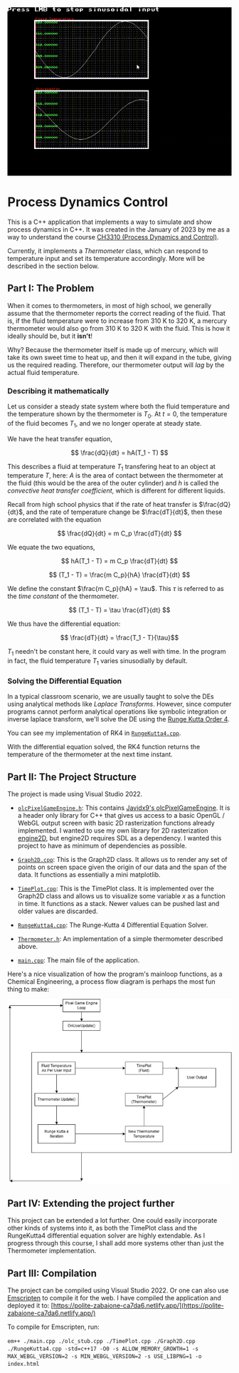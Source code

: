 <img src="https://github.com/RelativisticMechanic/Process-Dynamics-Control/blob/main/working-thermometer.gif" alt="Thermometer Implementation" width="600"/>

# Process Dynamics Control

This is a C++ application that implements a way to simulate and show process dynamics in C++. It was created in the January of 2023 by me as a way to understand the course [CH3310 (Process Dynamics and Control)](https://website.nitrkl.ac.in/Academics/AcademicDepartments/SyllabiDetails.aspx?d=Q0g6Q2hlbWljYWwgRW5naW5lZXJpbmc=-dmhpvpMkqIU=&di=Ng==-dYSTlPCIpzE=&c=Q2hlbWljYWwgRW5naW5lZXJpbmcgKEIuVGVjaC4gLSA0eXJzKQ==-Qpv4BN16nww=&t=VUc=-/CGGPdtU1IU=&s=NjgwNg%3d%3d-cO7ZMP8ekjo%3d).

Currently, it implements a _Thermometer_ class, which can respond to temperature input and set its temperature accordingly. More will be described in the section below.

## Part I: The Problem

When it comes to thermometers, in most of high school, we generally assume that the thermometer reports the correct reading of the fluid. That is, if the fluid temperature were to increase from 310 K to 320 K, a mercury thermometer would also go from 310 K to 320 K with the fluid. This is how it ideally should be, but it **isn't**!

Why? Because the thermometer itself is made up of mercury, which will take its own sweet time to heat up, and then it will expand in the tube, giving us the required reading. Therefore, our thermometer output will *lag* by the actual fluid temperature.

### Describing it mathematically

Let us consider a steady state system where both the fluid temperature and the temperature shown by the thermometer is $T_0$. At $t = 0$, the temperature of the fluid becomes $T_1$, and we no longer operate at steady state.

We have the heat transfer equation,

$$ \frac{dQ}{dt} = hA(T_1 - T) $$

This describes a fluid at temperature $T_1$ transfering heat to an object at temperature $T$, here: $A$ is the area of contact between the thermometer at the fluid (this would be the area of the outer cylinder) and $h$ is called the _convective heat transfer coefficient_, which is different for different liquids. 

Recall from high school physics that if the rate of heat transfer is $\frac{dQ}{dt}$, and the rate of temperature change be $\frac{dT}{dt}$, then these are correlated with the equation 

$$ \frac{dQ}{dt} = m C_p \frac{dT}{dt} $$

We equate the two equations,

$$ hA(T_1 - T) = m C_p \frac{dT}{dt} $$

$$ (T_1 - T) = \frac{m C_p}{hA} \frac{dT}{dt} $$

We define the constant $\frac{m C_p}{hA} = \tau$. This $\tau$ is referred to as the _time constant_ of the thermometer.

$$ (T_1 - T) = \tau \frac{dT}{dt} $$

We thus have the differential equation:

$$ \frac{dT}{dt} = \frac{T_1 - T}{\tau}$$

$T_1$ needn't be constant here, it could vary as well with time. In the program in fact, the fluid temperature $T_1$ varies sinusodially by default.

### Solving the Differential Equation

In a typical classroom scenario, we are usually taught to solve the DEs using analytical methods like _Laplace Transforms_. However, since computer programs cannot perform analytical operations like symbolic integration or inverse laplace transform, we'll solve the DE using the [Runge Kutta Order 4](https://en.wikipedia.org/wiki/Runge%E2%80%93Kutta_methods).

You can see my implementation of RK4 in [```RungeKutta4.cpp```](https://github.com/RelativisticMechanic/Process-Dynamics-Control/blob/main/Process-Dynamics-Control/RungeKutta4.cpp).

With the differential equation solved, the RK4 function returns the temperature of the thermometer at the next time instant.

## Part II: The Project Structure

The project is made using Visual Studio 2022.

- [```olcPixelGameEngine.h```](https://github.com/RelativisticMechanic/Process-Dynamics-Control/blob/main/Process-Dynamics-Control/olcPixelGameEngine.h): This contains [Javidx9's olcPixelGameEngine](https://github.com/OneLoneCoder/olcPixelGameEngine). It is a header only library for C++ that gives us access to a basic OpenGL / WebGL output screen with basic 2D rasterization functions already implemented. I wanted to use my own library for 2D rasterization [engine2D](https://github.com/RelativisticMechanic/engine2D), but engine2D requires SDL as a dependency. I wanted this project to have as minimum of dependencies as possible.

- [```Graph2D.cpp```](https://github.com/RelativisticMechanic/Process-Dynamics-Control/blob/main/Process-Dynamics-Control/Graph2D.cpp): This is the Graph2D class. It allows us to render any set of points on screen space given the origin of our data and the span of the data. It functions as essentially a mini matplotlib.

- [```TimePlot.cpp```](https://github.com/RelativisticMechanic/Process-Dynamics-Control/blob/main/Process-Dynamics-Control/TimePlot.cpp): This is the TimePlot class. It is implemented over the Graph2D class and allows us to visualize some variable $x$ as a function in time. It functions as a stack. Newer values can be pushed last and older values are discarded.

- [```RungeKutta4.cpp```](https://github.com/RelativisticMechanic/Process-Dynamics-Control/blob/main/Process-Dynamics-Control/RungeKutta4.cpp): The Runge-Kutta 4 Differential Equation Solver.

- [```Thermometer.h```](https://github.com/RelativisticMechanic/Process-Dynamics-Control/blob/main/Process-Dynamics-Control/Thermometer.h): An implementation of a simple thermometer described above.

- [```main.cpp```](https://github.com/RelativisticMechanic/Process-Dynamics-Control/blob/main/Process-Dynamics-Control/main.cpp): The main file of the application.

Here's a nice visualization of how the program's mainloop functions, as a Chemical Engineering, a process flow diagram is perhaps the most fun thing to make:

![Program Process Flow Diagram](https://github.com/RelativisticMechanic/Process-Dynamics-Control/blob/main/pdc-program-pfd.png)

## Part IV: Extending the project further

This project can be extended a lot further. One could easily incorporate other kinds of systems into it, as both the TimePlot class and the RungeKutta4 differential equation solver are highly extendable. As I progress through this course, I shall add more systems other than just the Thermometer implementation.

## Part III: Compilation

The project can be compiled using Visual Studio 2022. Or one can also use [Emscripten](https://emscripten.org/docs/getting_started/downloads.html) to compile it for the web. I have compiled the application and deployed it to: [https://polite-zabaione-ca7da6.netlify.app/](https://polite-zabaione-ca7da6.netlify.app/)

To compile for Emscripten, run:

```em++ ./main.cpp ./olc_stub.cpp ./TimePlot.cpp ./Graph2D.cpp ./RungeKutta4.cpp -std=c++17 -O0 -s ALLOW_MEMORY_GROWTH=1 -s MAX_WEBGL_VERSION=2 -s MIN_WEBGL_VERSION=2 -s USE_LIBPNG=1 -o index.html```